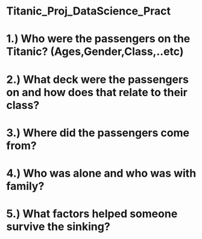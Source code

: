 # Titanic_Proj_DataScience_Pract

# 1.) Who were the passengers on the Titanic? (Ages,Gender,Class,..etc)
# 2.) What deck were the passengers on and how does that relate to their class?
# 3.) Where did the passengers come from?
# 4.) Who was alone and who was with family?
# 5.) What factors helped someone survive the sinking?
